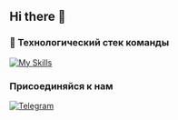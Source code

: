 ## Hi there 👋

### 🧰 Технологический стек команды
[![My Skills](https://skillicons.dev/icons?i=cs,dotnet,react,ts,js,py,mysql,figma&perline=4)](https://t.me/eight_xbyte)

### Присоединяйся к нам
[![Telegram](https://img.shields.io/badge/Telegram-blue?style=for-the-badge&logo=Telegram)](https://t.me/eight_xbyte)
